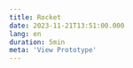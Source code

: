 ```yaml
---
title: Rocket
date: 2023-11-21T13:51:00.000
lang: en
duration: 5min
meta: 'View Prototype'
---
```


<Title />

<Rocket />
